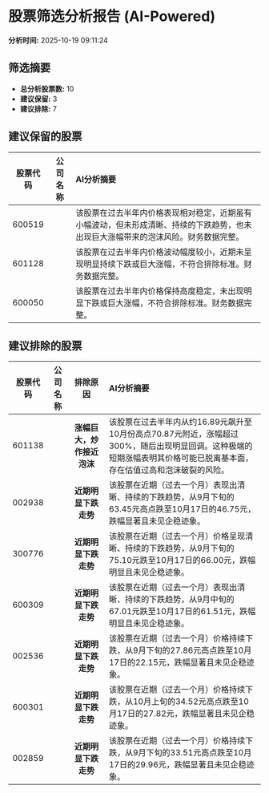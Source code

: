# 股票筛选分析报告 (AI-Powered)

**分析时间:** 2025-10-19 09:11:24

## 筛选摘要

- **总分析股票数:** 10
- **建议保留:** 3
- **建议排除:** 7

## 建议保留的股票

| 股票代码 | 公司名称 | AI分析摘要 |
|:---:|:---:|:---|
| 600519 |  | 该股票在过去半年内价格表现相对稳定，近期虽有小幅波动，但未形成清晰、持续的下跌趋势，也未出现巨大涨幅带来的泡沫风险。财务数据完整。 |
| 601128 |  | 该股票在过去半年内价格波动幅度较小，近期未呈现明显持续下跌或巨大涨幅，不符合排除标准。财务数据完整。 |
| 600050 |  | 该股票在过去半年内价格保持高度稳定，未出现明显下跌或巨大涨幅，不符合排除标准。财务数据完整。 |

## 建议排除的股票

| 股票代码 | 公司名称 | 排除原因 | AI分析摘要 |
|:---:|:---:|:---:|:---|
| 601138 |  | **涨幅巨大，炒作接近泡沫** | 该股票在过去半年内从约16.89元飙升至10月份高点70.87元附近，涨幅超过300%，随后出现明显回调。这种极端的短期涨幅表明其价格可能已脱离基本面，存在估值过高和泡沫破裂的风险。 |
| 002938 |  | **近期明显下跌走势** | 该股票在近期（过去一个月）表现出清晰、持续的下跌趋势，从9月下旬的63.45元高点跌至10月17日的46.75元，跌幅显著且未见企稳迹象。 |
| 300776 |  | **近期明显下跌走势** | 该股票在近期（过去一个月）价格呈现清晰、持续的下跌趋势，从9月下旬的75.10元跌至10月17日的66.00元，跌幅明显且未见企稳迹象。 |
| 600309 |  | **近期明显下跌走势** | 该股票在近期（过去一个月）表现出清晰、持续的下跌趋势，从9月中旬的67.01元跌至10月17日的61.51元，跌幅明显且未见企稳迹象。 |
| 002536 |  | **近期明显下跌走势** | 该股票在近期（过去一个月）价格持续下跌，从9月下旬的27.86元高点跌至10月17日的22.15元，跌幅显著且未见企稳迹象。 |
| 600301 |  | **近期明显下跌走势** | 该股票在近期（过去一个月）价格持续下跌，从10月上旬的34.52元高点跌至10月17日的27.82元，跌幅显著且未见企稳迹象。 |
| 002859 |  | **近期明显下跌走势** | 该股票在近期（过去一个月）价格持续下跌，从9月下旬的33.51元高点跌至10月17日的29.96元，跌幅显著且未见企稳迹象。 |
